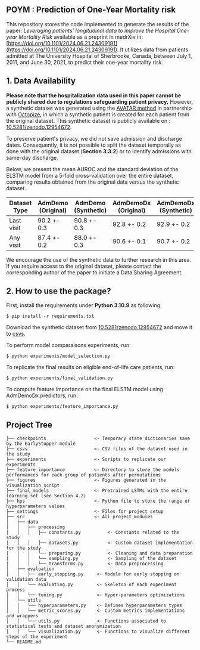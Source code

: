## POYM : Prediction of One-Year Mortality risk 
This repository stores the code implemented to generate the results of the paper: *Leveraging patients’ longitudinal data to improve the Hospital One-year Mortality Risk* available as a preprint in medrXiv in: [https://doi.org/10.1101/2024.06.21.24309191](https://doi.org/10.1101/2024.06.21.24309191).
It utilizes data from patients admitted at The University Hospital of Sherbrooke, Canada, between July 1, 2011, and June 30, 2021, to predict their one-year mortality risk.

## 1. Data Availability
 **Please note that the hospitalization data used in this paper cannot be publicly shared due to regulations safeguarding patient privacy.** However, a synthetic dataset was generated using the [AVATAR method](https://doi.org/10.1038/s41746-023-00771-5) in partnership with [Octopize](https://www.octopize.io/), in which a synthetic patient is created for each patient from the original dataset. This synthetic dataset is publicly available on : [10.5281/zenodo.12954672](https://zenodo.org/doi/10.5281/zenodo.12954672). 
 
 To preserve patient's privacy, we did not save admission and discharge dates. Consequently, it is not possible to split the dataset temporally as done with the original dataset (**Section 3.3.2**) or to identify admissions with same-day discharge.

Below, we present the mean AUROC and the standard deviation of the ELSTM model from a 5-fold cross-validation over the entire dataset, comparing results obtained from the original data versus the synthetic dataset.

| Dataset Type | AdmDemo (Original) | AdmDemo (Synthetic) | AdmDemoDx (Original) | AdmDemoDx (Synthetic) |
|--------------|--------------------|---------------------|----------------------|-----------------------|
| Last visit  | 90.2 +- 0.3 | 90.8 +- 0.3 | 92.8 +- 0.2 | 92.9 +- 0.2 |
|Any visit     | 87.4 +- 0.2 | 88.0 +- 0.3 | 90.6 +- 0.1 | 90.7 +- 0.2 |


We encourage the use of the synthetic data to further research in this area. If you require access to the original dataset, please contact the corresponding author of the paper to initiate a Data Sharing Agreement.
## 2. How to use the package?
First, install the requirements under **Python 3.10.9** as following:
```
$ pip install -r requirements.txt
```
Download the synthetic dataset from [10.5281/zenodo.12954672](https://zenodo.org/doi/10.5281/zenodo.12954672) and move it to [csvs](csvs).

To perform model comparaisons experiments, run:
```
$ python experiments/model_selection.py
```
To replicate the final results on eligible end-of-life care patients, run:
```
$ python experiments/final_validation.py
```
To compute feature importance on the final ELSTM model using AdmDemoDx predictors, run:
```
$ python experiments/feature_importance.py
```
## Project Tree
```
├── checkpoints                  <- Temporary state dictionaries save by the EarlyStopper module
├── csvs                         <- CSV files of the dataset used in the study
├── experiments                  <- Scripts to replicate our experiments
├── feature_importance           <- Directory to store the models performances for each group of patients after permutations
├── figures                      <- Figures generated in the visualization script
├── final_models                 <- Pretrained LSTMs with the entire learning set (see Section 4.2)
├── hps                          <- Python file to store the range of hyperparameters values
├── settings                     <- Files for project setup
├── src                          <- All project modules
│   ├── data
|   │   ├── processing
|   │   │   ├── constants.py          <- Constants related to the study
|   │   │   ├── datasets.py           <- Custom dataset implementation for the study
|   │   │   └── preparing.py          <- Cleaning and data preparation
|   │   │   └── sampling.py           <- Sampling of the dataset
|   │   │   └── transforms.py         <- Data preprocessing
│   ├── evaluation
│   │   ├── early_stopping.py     <- Module for early stopping on validation data
│   │   └── evaluating.py         <- Skeleton of each experiment process
│   │   └── tuning.py             <- Hyper-parameters optimizations 
│   └── utils                     
│   │   └── hyperparameters.py    <- Defines hyperparameters types
│   │   └── metric_scores.py      <- Custom metrics implementations and wrappers
│   │   └── utils.py              <- Functions associated to statistical tests and dataset anonymization
│   │   └── visualization.py      <- Functions to visualize different steps of the experiment
└── README.md
